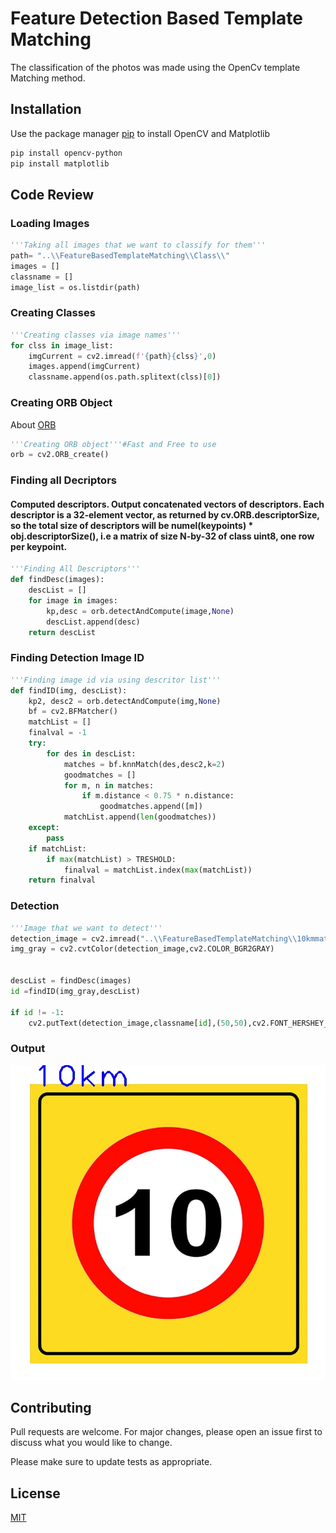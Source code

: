 # Feature Detection Based Template Matching

The classification of the photos was made using the OpenCv template Matching method.

## Installation

Use the package manager [pip](https://pip.pypa.io/en/stable/) to install OpenCV and Matplotlib

```bash
pip install opencv-python
pip install matplotlib
```

## Code Review
### Loading Images
```python
'''Taking all images that we want to classify for them'''
path= "..\\FeatureBasedTemplateMatching\\Class\\"
images = []
classname = []
image_list = os.listdir(path)

```
### Creating Classes

```python
'''Creating classes via image names'''
for clss in image_list:
    imgCurrent = cv2.imread(f'{path}{clss}',0)
    images.append(imgCurrent)
    classname.append(os.path.splitext(clss)[0])

```

### Creating ORB Object
About [ORB ](https://opencv24-python-tutorials.readthedocs.io/en/latest/py_tutorials/py_feature2d/py_orb/py_orb.html)
```python
'''Creating ORB object'''#Fast and Free to use
orb = cv2.ORB_create()

```
### Finding all Decriptors
#### Computed descriptors. Output concatenated vectors of descriptors. Each descriptor is a 32-element vector, as returned by cv.ORB.descriptorSize, so the total size of descriptors will be numel(keypoints) * obj.descriptorSize(), i.e a matrix of size N-by-32 of class uint8, one row per keypoint.

```python
'''Finding All Descriptors'''
def findDesc(images):
    descList = []
    for image in images:
        kp,desc = orb.detectAndCompute(image,None)
        descList.append(desc)
    return descList

```

### Finding Detection Image ID
```python
'''Finding image id via using descritor list'''
def findID(img, descList):
    kp2, desc2 = orb.detectAndCompute(img,None)
    bf = cv2.BFMatcher()
    matchList = []
    finalval = -1
    try:
        for des in descList:
            matches = bf.knnMatch(des,desc2,k=2)
            goodmatches = []
            for m, n in matches:
                if m.distance < 0.75 * n.distance:
                    goodmatches.append([m])
            matchList.append(len(goodmatches))
    except:
        pass
    if matchList:
        if max(matchList) > TRESHOLD:
            finalval = matchList.index(max(matchList))
    return finalval

```
### Detection
```python
'''Image that we want to detect'''
detection_image = cv2.imread("..\\FeatureBasedTemplateMatching\\10kmmatch.jpg")
img_gray = cv2.cvtColor(detection_image,cv2.COLOR_BGR2GRAY)


descList = findDesc(images)
id =findID(img_gray,descList)

if id != -1:
    cv2.putText(detection_image,classname[id],(50,50),cv2.FONT_HERSHEY_PLAIN,5,(255,0,0),3)
```

### Output
![alt text](https://github.com/muhammederem/FeatureDetectionBasedTemplateMatching/blob/main/Source/output.jpg?raw=true)




## Contributing
Pull requests are welcome. For major changes, please open an issue first to discuss what you would like to change.

Please make sure to update tests as appropriate.

## License
[MIT](https://choosealicense.com/licenses/mit/)